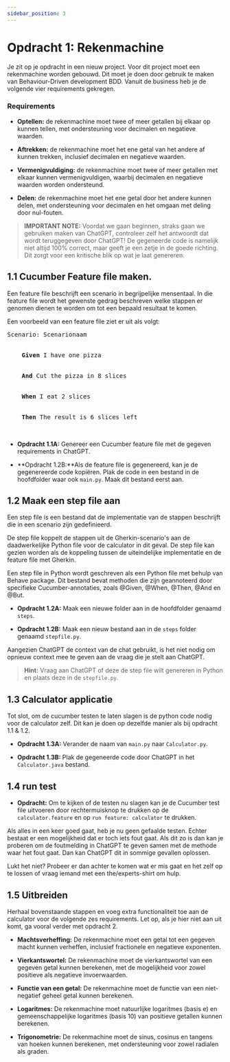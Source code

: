 ```yaml
---
sidebar_position: 3
---
```


# Opdracht 1: Rekenmachine

Je zit op je opdracht in een nieuw project. Voor dit project moet een rekenmachine worden gebouwd. Dit moet je doen door
gebruik te maken van Behaviour-Driven development BDD. Vanuit de business heb je de volgende vier requirements gekregen.

### Requirements

- **Optellen:** de rekenmachine moet twee of meer getallen bij elkaar op kunnen tellen, met
  ondersteuning voor decimalen en negatieve waarden.

- **Aftrekken:** de rekenmachine moet het ene getal van het andere af kunnen trekken, inclusief
  decimalen en negatieve waarden.

- **Vermenigvuldiging:** de rekenmachine moet twee of meer getallen met elkaar kunnen
  vermenigvuldigen, waarbij decimalen en negatieve waarden worden ondersteund.

- **Delen:** de rekenmachine moet het ene getal door het andere kunnen delen, met ondersteuning voor
  decimalen en het omgaan met deling door nul-fouten.

> **IMPORTANT NOTE:** Voordat we gaan beginnen, straks gaan we gebruiken maken van ChatGPT, controleer zelf het 
> antwoordt dat wordt teruggegeven door ChatGPT! De gegeneerde code is namelijk niet altijd 100% correct, maar geeft 
> je een zetje in de goede richting. Dit zorgt voor een kritische blik op wat je laat genereren.

## 1.1 Cucumber Feature file maken.

Een feature file beschrijft een scenario in begrijpelijke mensentaal. In die feature file wordt het gewenste gedrag
beschreven welke stappen er genomen dienen te worden om tot een bepaald resultaat te komen.

Een voorbeeld van een feature file ziet er uit als volgt:

<pre>
Scenario: Scenarionaam<br></br>
  <b>  Given</b> I have one pizza<br></br>
  <b>  And</b> Cut the pizza in 8 slices<br></br>
  <b>  When</b> I eat 2 slices<br></br>
  <b>  Then</b> The result is 6 slices left<br></br>
</pre>

- **Opdracht 1.1A:** Genereer een Cucumber feature file met de gegeven requirements in ChatGPT.

- **Opdracht 1.2B:**Als de feature file is gegenereerd, kan je de gegenereerde code kopiëren. Plak de code in een bestand in de hoofdfolder
waar ook `main.py`. Maak dit bestand eerst aan.

## 1.2 Maak een step file aan

Een step file is een bestand dat de implementatie van de stappen beschrijft die in een scenario zijn gedefinieerd.

De step file koppelt de stappen uit de Gherkin-scenario's aan de daadwerkelijke Python file voor de calculator in dit
geval. De step file kan gezien worden als de koppeling tussen de uiteindelijke implementatie en de feature file met
Gherkin.

Een step file in Python wordt geschreven als een Python file met behulp van Behave package. Dit bestand bevat methoden
die zijn geannoteerd door specifieke Cucumber-annotaties, zoals @Given, @When, @Then, @And en @But.

- **Opdracht 1.2A:** Maak een nieuwe folder aan in de hoofdfolder genaamd `steps`.

- **Opdracht 1.2B:** Maak een nieuw bestand aan in de `steps` folder genaamd `stepfile.py`.

Aangezien ChatGPT de context van de chat gebruikt, is het niet nodig om opnieuw context mee te geven aan de vraag die 
je stelt aan ChatGPT.

> **Hint:** Vraag aan ChatGPT of deze de step file wilt genereren in Python en plaats deze in de `stepfile.py`.

## 1.3 Calculator applicatie

Tot slot, om de cucumber testen te laten slagen is de python code nodig voor de calculator zelf. Dit kan je doen op
dezelfde manier als bij opdracht 1.1 & 1.2.

- **Opdracht 1.3A:** Verander de naam van `main.py` naar `Calculator.py`.

- **Opdracht 1.3B:** Plak de gegeneerde code door ChatGPT in het `Calculator.java` bestand.

## 1.4 run test

- **Opdracht:** Om te kijken of de testen nu slagen kan je de Cucumber test file uitvoeren door rechtermuisknop te drukken op
de `calculator.feature` en op `run feature: calculator` te drukken.

Als alles in een keer goed gaat, heb je nu geen gefaalde testen. Echter bestaat er een mogelijkheid dat er toch iets 
fout gaat. Als dit zo is dan kan je proberen om de foutmelding in ChatGPT te geven samen met de methode waar het fout 
gaat. Dan kan ChatGPT dit in sommige gevallen oplossen.

Lukt het niet? Probeer er dan achter  te komen wat er mis gaat en het zelf op te lossen of vraag iemand met een
the/experts-shirt om hulp.

## 1.5 Uitbreiden

Herhaal bovenstaande stappen en voeg extra functionaliteit toe aan de calculator voor de volgende zes requirements.
Let op, als je hier niet aan uit komt, ga vooral verder met opdracht 2.

- **Machtsverheffing:** De rekenmachine moet een getal tot een gegeven macht kunnen verheffen,
  inclusief fractionele en negatieve exponenten.

- **Vierkantswortel:** De rekenmachine moet de vierkantswortel van een gegeven getal kunnen berekenen,
  met de mogelijkheid voor zowel positieve als negatieve invoerwaarden.

- **Functie van een getal:** De rekenmachine moet de functie van een niet-negatief geheel getal kunnen
  berekenen.

- **Logaritmes:** De rekenmachine moet natuurlijke logaritmes (basis e) en gemeenschappelijke
  logaritmes (basis 10) van positieve getallen kunnen berekenen.

- **Trigonometrie:** De rekenmachine moet de sinus, cosinus en tangens van hoeken kunnen berekenen, met
  ondersteuning voor zowel radialen als graden.
